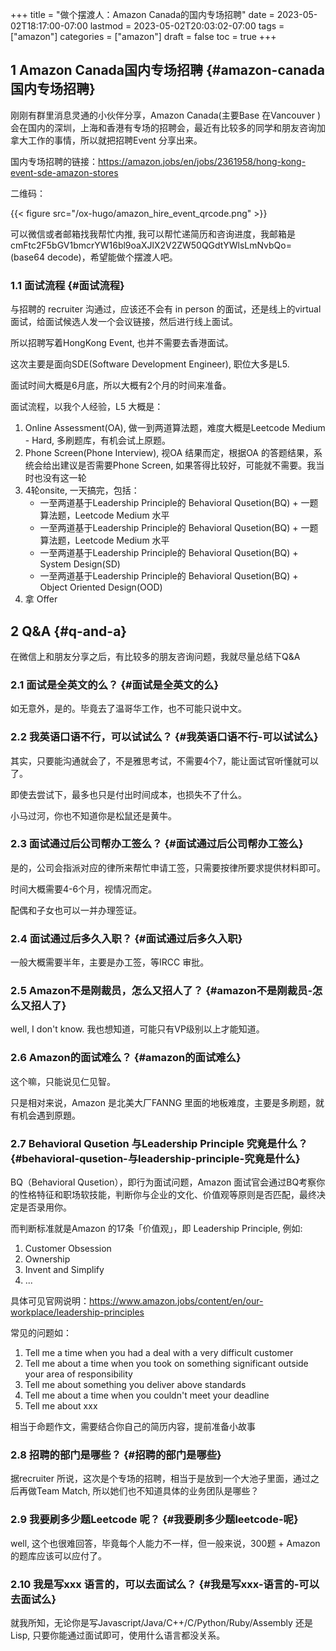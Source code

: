 +++
title = "做个摆渡人：Amazon Canada的国内专场招聘"
date = 2023-05-02T18:17:00-07:00
lastmod = 2023-05-02T20:03:02-07:00
tags = ["amazon"]
categories = ["amazon"]
draft = false
toc = true
+++

## <span class="section-num">1</span> Amazon Canada国内专场招聘 {#amazon-canada国内专场招聘}

刚刚有群里消息灵通的小伙伴分享，Amazon Canada(主要Base 在Vancouver )会在国内的深圳，上海和香港有专场的招聘会，最近有比较多的同学和朋友咨询加拿大工作的事情，所以就把招聘Event 分享出来。

国内专场招聘的链接：<https://amazon.jobs/en/jobs/2361958/hong-kong-event-sde-amazon-stores>

二维码：

{{< figure src="/ox-hugo/amazon_hire_event_qrcode.png" >}}

可以微信或者邮箱找我帮忙内推, 我可以帮忙递简历和咨询进度，我邮箱是 cmFtc2F5bGV1bmcrYW16bl9oaXJlX2V2ZW50QGdtYWlsLmNvbQo= (base64 decode)，希望能做个摆渡人吧。


### <span class="section-num">1.1</span> 面试流程 {#面试流程}

与招聘的 recruiter 沟通过，应该还不会有 in person 的面试，还是线上的virtual 面试，给面试候选人发一个会议链接，然后进行线上面试。

所以招聘写着HongKong Event, 也并不需要去香港面试。

这次主要是面向SDE(Software Development Engineer), 职位大多是L5.

面试时间大概是6月底，所以大概有2个月的时间来准备。

面试流程，以我个人经验，L5 大概是：

1.  Online Assessment(OA), 做一到两道算法题，难度大概是Leetcode Medium - Hard, 多刷题库，有机会试上原题。
2.  Phone Screen(Phone Interview), 视OA 结果而定，根据OA 的答题结果，系统会给出建议是否需要Phone Screen, 如果答得比较好，可能就不需要。我当时也没有这一轮
3.  4轮onsite, 一天搞完，包括：
    -   一至两道基于Leadership Principle的 Behavioral Qusetion(BQ) + 一题算法题，Leetcode Medium 水平
    -   一至两道基于Leadership Principle的 Behavioral Qusetion(BQ) + 一题算法题，Leetcode Medium 水平
    -   一至两道基于Leadership Principle的 Behavioral Qusetion(BQ) + System Design(SD)
    -   一至两道基于Leadership Principle的 Behavioral Qusetion(BQ) + Object Oriented Design(OOD)
4.  拿 Offer


## <span class="section-num">2</span> Q&amp;A {#q-and-a}

在微信上和朋友分享之后，有比较多的朋友咨询问题，我就尽量总结下Q&amp;A


### <span class="section-num">2.1</span> 面试是全英文的么？ {#面试是全英文的么}

如无意外，是的。毕竟去了温哥华工作，也不可能只说中文。


### <span class="section-num">2.2</span> 我英语口语不行，可以试试么？ {#我英语口语不行-可以试试么}

其实，只要能沟通就会了，不是雅思考试，不需要4个7，能让面试官听懂就可以了。

即使去尝试下，最多也只是付出时间成本，也损失不了什么。

小马过河，你也不知道你是松鼠还是黄牛。


### <span class="section-num">2.3</span> 面试通过后公司帮办工签么？ {#面试通过后公司帮办工签么}

是的，公司会指派对应的律所来帮忙申请工签，只需要按律所要求提供材料即可。

时间大概需要4-6个月，视情况而定。

配偶和子女也可以一并办理签证。


### <span class="section-num">2.4</span> 面试通过后多久入职？ {#面试通过后多久入职}

一般大概需要半年，主要是办工签，等IRCC 审批。


### <span class="section-num">2.5</span> Amazon不是刚裁员，怎么又招人了？ {#amazon不是刚裁员-怎么又招人了}

well, I don't know. 我也想知道，可能只有VP级别以上才能知道。


### <span class="section-num">2.6</span> Amazon的面试难么？ {#amazon的面试难么}

这个嘛，只能说见仁见智。

只是相对来说，Amazon 是北美大厂FANNG 里面的地板难度，主要是多刷题，就有机会遇到原題。


### <span class="section-num">2.7</span> Behavioral Qusetion 与Leadership Principle 究竟是什么？ {#behavioral-qusetion-与leadership-principle-究竟是什么}

BQ（Behavioral Qusetion），即行为面试问题，Amazon 面试官会通过BQ考察你的性格特征和职场软技能，判断你与企业的文化、价值观等原则是否匹配，最终决定是否录用你。

而判断标准就是Amazon 的17条「价值观」，即 Leadership Principle, 例如:

1.  Customer Obsession
2.  Ownership
3.  Invent and Simplify
4.  ...

具体可见官网说明：<https://www.amazon.jobs/content/en/our-workplace/leadership-principles>

常见的问题如：

1.  Tell me a time when you had a deal with a very difficult customer
2.  Tell me about a time when you took on something significant outside your area of responsibility
3.  Tell me about something you deliver above standards
4.  Tell me about a time when you couldn't meet your deadline
5.  Tell me about xxx

相当于命题作文，需要结合你自己的简历内容，提前准备小故事


### <span class="section-num">2.8</span> 招聘的部门是哪些？ {#招聘的部门是哪些}

据recruiter 所说，这次是个专场的招聘，相当于是放到一个大池子里面，通过之后再做Team Match, 所以她们也不知道具体的业务团队是哪些？


### <span class="section-num">2.9</span> 我要刷多少题Leetcode 呢？ {#我要刷多少题leetcode-呢}

well, 这个也很难回答，毕竟每个人能力不一样，但一般来说，300题 + Amazon 的题库应该可以应付了。


### <span class="section-num">2.10</span> 我是写xxx 语言的，可以去面试么？ {#我是写xxx-语言的-可以去面试么}

就我所知，无论你是写Javascript/Java/C++/C/Python/Ruby/Assembly 还是Lisp, 只要你能通过面试即可，使用什么语言都没关系。
